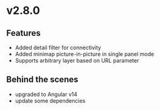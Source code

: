 # v2.8.0

## Features

- Added detail filter for connectivity
- Added minimap picture-in-picture in single panel mode
- Supports arbitrary layer based on URL parameter

## Behind the scenes

- upgraded to Angular v14
- update some dependencies
